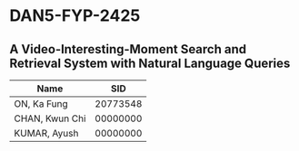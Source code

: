 # DAN5-FYP-2425

## A Video-Interesting-Moment Search and Retrieval System with Natural Language Queries

| Name | SID |
| ----------- | ----------- |
| ON, Ka Fung | 20773548 |
| CHAN, Kwun Chi | 00000000 |
| KUMAR, Ayush | 00000000 |


